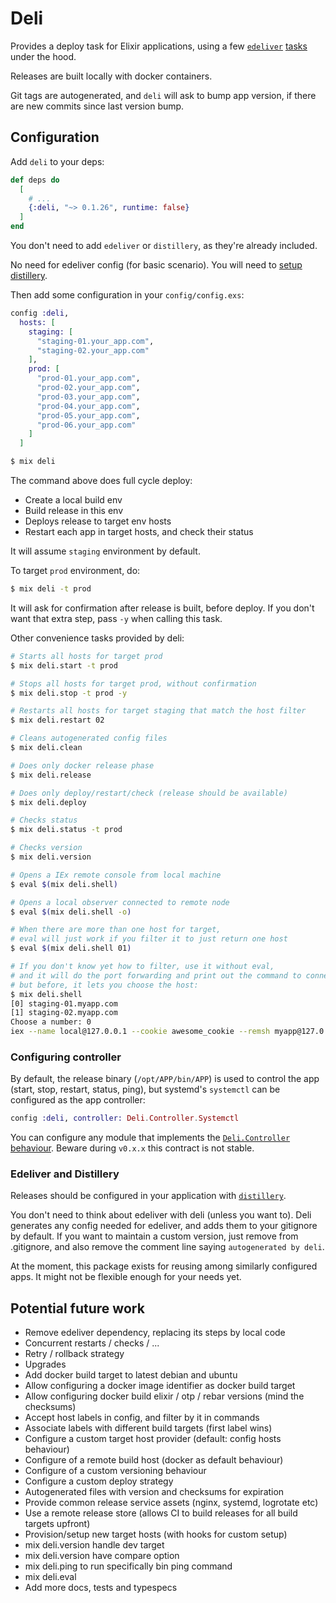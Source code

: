 # Deli

Provides a deploy task for Elixir applications, using a few [`edeliver`](https://github.com/edeliver/edeliver) [tasks](https://hexdocs.pm/edeliver/Mix.Tasks.Edeliver.html#content) under the hood.

Releases are built locally with docker containers.


Git tags are autogenerated, and `deli` will ask to bump app version, if there are new commits since last version bump.

## Configuration

Add `deli` to your deps:

```elixir
def deps do
  [
    # ...
    {:deli, "~> 0.1.26", runtime: false}
  ]
end
```

You don't need to add `edeliver` or `distillery`, as they're already included.

No need for edeliver config (for basic scenario). You will need to [setup distillery](https://hexdocs.pm/distillery).

Then add some configuration in your `config/config.exs`:

```elixir
config :deli,
  hosts: [
    staging: [
      "staging-01.your_app.com",
      "staging-02.your_app.com"
    ],
    prod: [
      "prod-01.your_app.com",
      "prod-02.your_app.com",
      "prod-03.your_app.com",
      "prod-04.your_app.com",
      "prod-05.your_app.com",
      "prod-06.your_app.com"
    ]
  ]
```

```bash
$ mix deli
```

The command above does full cycle deploy:

- Create a local build env
- Build release in this env
- Deploys release to target env hosts
- Restart each app in target hosts, and check their status

It will assume `staging` environment by default.

To target `prod` environment, do:

```bash
$ mix deli -t prod
```

It will ask for confirmation after release is built, before deploy.
If you don't want that extra step, pass `-y` when calling this task.

Other convenience tasks provided by deli:

```bash
# Starts all hosts for target prod
$ mix deli.start -t prod

# Stops all hosts for target prod, without confirmation
$ mix deli.stop -t prod -y

# Restarts all hosts for target staging that match the host filter
$ mix deli.restart 02

# Cleans autogenerated config files
$ mix deli.clean

# Does only docker release phase
$ mix deli.release

# Does only deploy/restart/check (release should be available)
$ mix deli.deploy

# Checks status
$ mix deli.status -t prod

# Checks version
$ mix deli.version

# Opens a IEx remote console from local machine
$ eval $(mix deli.shell)

# Opens a local observer connected to remote node
$ eval $(mix deli.shell -o)

# When there are more than one host for target,
# eval will just work if you filter it to just return one host
$ eval $(mix deli.shell 01)

# If you don't know yet how to filter, use it without eval,
# and it will do the port forwarding and print out the command to connect,
# but before, it lets you choose the host:
$ mix deli.shell
[0] staging-01.myapp.com
[1] staging-02.myapp.com
Choose a number: 0
iex --name local@127.0.0.1 --cookie awesome_cookie --remsh myapp@127.0.0.1
```

### Configuring controller

By default, the release binary (`/opt/APP/bin/APP`) is used to control the app (start, stop, restart, status, ping), but systemd's `systemctl` can be configured as the app controller:

```elixir
config :deli, controller: Deli.Controller.Systemctl
```

You can configure any module that implements the [`Deli.Controller` behaviour](https://hexdocs.pm/deli/Deli.Controller.html). Beware during `v0.x.x` this contract is not stable.

### Edeliver and Distillery

Releases should be configured in your application with [`distillery`](https://hexdocs.pm/distillery).

You don't need to think about edeliver with deli (unless you want to).
Deli generates any config needed for edeliver, and adds them to your gitignore by default.
If you want to maintain a custom version, just remove from .gitignore, and also remove the comment line saying `autogenerated by deli`.

At the moment, this package exists for reusing among similarly configured apps. It might not be flexible enough for your needs yet.

## Potential future work

- Remove edeliver dependency, replacing its steps by local code
- Concurrent restarts / checks / ...
- Retry / rollback strategy
- Upgrades
- Add docker build target to latest debian and ubuntu
- Allow configuring a docker image identifier as docker build target
- Allow configuring docker build elixir / otp / rebar versions (mind the checksums)
- Accept host labels in config, and filter by it in commands
- Associate labels with different build targets (first label wins)
- Configure a custom target host provider (default: config hosts behaviour)
- Configure of a remote build host (docker as default behaviour)
- Configure of a custom versioning behaviour
- Configure a custom deploy strategy
- Autogenerated files with version and checksums for expiration
- Provide common release service assets (nginx, systemd, logrotate etc)
- Use a remote release store (allows CI to build releases for all build targets upfront)
- Provision/setup new target hosts (with hooks for custom setup)
- mix deli.version handle dev target
- mix deli.version have compare option
- mix deli.ping to run specifically bin ping command
- mix deli.eval
- Add more docs, tests and typespecs
